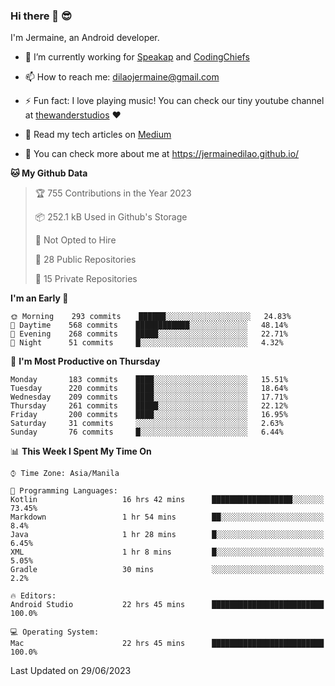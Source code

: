### Hi there 👋 😎
I'm Jermaine, an Android developer.

- 🔭 I’m currently working for [Speakap](https://www.speakap.com/) and [CodingChiefs](https://codingchiefs.com/en/)

- 📫 How to reach me: dilaojermaine@gmail.com

- ⚡ Fun fact: I love playing music! You can check our tiny youtube channel at [thewanderstudios](https://www.youtube.com/thewanderstudios) ♥️

- 📖 Read my tech articles on [Medium](https://jermainedilao.medium.com/)

- 👀 You can check more about me at https://jermainedilao.github.io/

<!--
**jermainedilao/jermainedilao** is a ✨ _special_ ✨ repository because its `README.md` (this file) appears on your GitHub profile.

Here are some ideas to get you started:

- 🔭 I’m currently working on ...
- 🌱 I’m currently learning ...
- 👯 I’m looking to collaborate on ...
- 🤔 I’m looking for help with ...
- 💬 Ask me about ...
- 📫 How to reach me: ...
- 😄 Pronouns: ...
- ⚡ Fun fact: ...
-->

<!--START_SECTION:waka-->
**🐱 My Github Data** 

> 🏆 755 Contributions in the Year 2023
 > 
> 📦 252.1 kB Used in Github's Storage 
 > 
> 🚫 Not Opted to Hire
 > 
> 📜 28 Public Repositories 
 > 
> 🔑 15 Private Repositories  
 > 
**I'm an Early 🐤** 

```text
🌞 Morning    293 commits    ██████░░░░░░░░░░░░░░░░░░░   24.83% 
🌆 Daytime    568 commits    ████████████░░░░░░░░░░░░░   48.14% 
🌃 Evening    268 commits    █████░░░░░░░░░░░░░░░░░░░░   22.71% 
🌙 Night      51 commits     █░░░░░░░░░░░░░░░░░░░░░░░░   4.32%

```
📅 **I'm Most Productive on Thursday** 

```text
Monday       183 commits    ████░░░░░░░░░░░░░░░░░░░░░   15.51% 
Tuesday      220 commits    ████░░░░░░░░░░░░░░░░░░░░░   18.64% 
Wednesday    209 commits    ████░░░░░░░░░░░░░░░░░░░░░   17.71% 
Thursday     261 commits    █████░░░░░░░░░░░░░░░░░░░░   22.12% 
Friday       200 commits    ████░░░░░░░░░░░░░░░░░░░░░   16.95% 
Saturday     31 commits     ░░░░░░░░░░░░░░░░░░░░░░░░░   2.63% 
Sunday       76 commits     █░░░░░░░░░░░░░░░░░░░░░░░░   6.44%

```


📊 **This Week I Spent My Time On** 

```text
⌚︎ Time Zone: Asia/Manila

💬 Programming Languages: 
Kotlin                   16 hrs 42 mins      ██████████████████░░░░░░░   73.45% 
Markdown                 1 hr 54 mins        ██░░░░░░░░░░░░░░░░░░░░░░░   8.4% 
Java                     1 hr 28 mins        █░░░░░░░░░░░░░░░░░░░░░░░░   6.45% 
XML                      1 hr 8 mins         █░░░░░░░░░░░░░░░░░░░░░░░░   5.05% 
Gradle                   30 mins             ░░░░░░░░░░░░░░░░░░░░░░░░░   2.2%

🔥 Editors: 
Android Studio           22 hrs 45 mins      █████████████████████████   100.0%

💻 Operating System: 
Mac                      22 hrs 45 mins      █████████████████████████   100.0%

```


 Last Updated on 29/06/2023
<!--END_SECTION:waka-->
